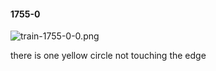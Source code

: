 #### 1755-0
![train-1755-0-0.png](https://github.com/lil-lab/nlvr/raw/master/nlvr/train/images/40/train-1755-0-0.png "train-1755-0-0.png")

there is one yellow circle not touching the edge